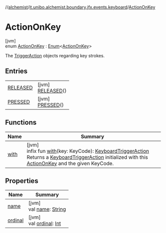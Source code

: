 //[alchemist](../../../index.md)/[it.unibo.alchemist.boundary.jfx.events.keyboard](../index.md)/[ActionOnKey](index.md)

# ActionOnKey

[jvm]\
enum [ActionOnKey](index.md) : [Enum](https://kotlinlang.org/api/latest/jvm/stdlib/kotlin/-enum/index.html)<[ActionOnKey](index.md)> 

The [TriggerAction](../../it.unibo.alchemist.boundary.jfx.events.generic/-trigger-action/index.md) objects regarding key strokes.

## Entries

| | |
|---|---|
| [RELEASED](-r-e-l-e-a-s-e-d/index.md) | [jvm]<br>[RELEASED](-r-e-l-e-a-s-e-d/index.md)() |
| [PRESSED](-p-r-e-s-s-e-d/index.md) | [jvm]<br>[PRESSED](-p-r-e-s-s-e-d/index.md)() |

## Functions

| Name | Summary |
|---|---|
| [with](with.md) | [jvm]<br>infix fun [with](with.md)(key: KeyCode): [KeyboardTriggerAction](../-keyboard-trigger-action/index.md)<br>Returns a [KeyboardTriggerAction](../-keyboard-trigger-action/index.md) initialized with this [ActionOnKey](index.md) and the given KeyCode. |

## Properties

| Name | Summary |
|---|---|
| [name](index.md#-377564684%2FProperties%2F-267951372) | [jvm]<br>val [name](index.md#-377564684%2FProperties%2F-267951372): [String](https://kotlinlang.org/api/latest/jvm/stdlib/kotlin/-string/index.html) |
| [ordinal](index.md#-35823414%2FProperties%2F-267951372) | [jvm]<br>val [ordinal](index.md#-35823414%2FProperties%2F-267951372): [Int](https://kotlinlang.org/api/latest/jvm/stdlib/kotlin/-int/index.html) |

